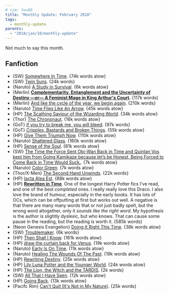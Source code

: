 ```yaml
---
# vim: tw=80
title: "Monthly Update: February 2018"
tags:
  - monthly-update
parents:
  - "2018/jan/10/monthly-update"
---
```


Not much to say this month.

## Fanfiction

 - {SW} [Somewhere In Time](https://archiveofourown.org/works/11113119). {74k words atow}
 - {SW} [Twin Suns](https://archiveofourown.org/works/10843560). {24k words}
 - {Naruto} [A Study in Survival](https://archiveofourown.org/works/12299313). {6k words atow}
 - {Merlin} **[Complementarity, Entanglement and the Uncertainty of Destiny —or— A Feminist Mage in King Arthur's Court](https://archiveofourown.org/works/7755808).** {117k words}
 - {Merlin} [And like the cycle of the year, we begin again](https://archiveofourown.org/works/6092269). {210k words}
 - {Naruto} [Time Flies Like An Arrow](https://archiveofourown.org/works/12668358). {45k words atow}
 - {HP} [The Scathing Saviour of the Wizarding World](https://archiveofourown.org/works/6394219). {34k words atow}
 - {Thor} [The Chrononaut](https://archiveofourown.org/works/12822624). {16k words atow}
 - {GoT} [if you try to break me, you will bleed](https://archiveofourown.org/works/8102932). {97k words}
 - {GoT} [Cripples, Bastards and Broken Things](https://archiveofourown.org/works/11743071). {55k words atow}
 - {HP} [Give Them Triumph Now](https://archiveofourown.org/works/7697920). {110k words atow}
 - {Naruto} [Shattered Glass](https://archiveofourown.org/works/8892235). {160k words atow}
 - {HP} [Sense of the Soul](https://archiveofourown.org/works/10842981). {61k words atow}
 - {SW} [The Time the Force Sent Obi-Wan Back in Time and Quinlan Vos kept him from Going Kamikaze because let’s be Honest, Being Forced to Come Back in Time Would Suck.](https://archiveofourown.org/works/10544868). {7k words atow}
 - {Naruto} [Color Green](https://archiveofourown.org/works/13301145). {7k words atow}
 - {Thor/X-Men} [The Second Hand Unwinds](https://archiveofourown.org/works/10729617). {22k words}
 - {HP} [Iacta Alea Est](https://archiveofourown.org/works/11491209). {88k words atow}
 - {HP} **[Rewritten in Time](https://archiveofourown.org/series/48618)**. One of the longest Harry Potter fics I've read, and one of the best _completed_ ones. I really really love this Draco. I also love the brand of humour, especially in the early books. It has lots of OCs, which can be offputting at first but works out well. A negative is that there are many many words that or not just badly spelt, but the wrong word altogether, only it _sounds like the right word_. My hypothesis is the author is slightly dyslexic, but who knows. That can cause some pause in the reading, but the reading is worth it. {585k words}
 - {Neon Genesis Evangelion} [Doing It Right This Time](https://archiveofourown.org/works/5671597). {38k words atow}
 - {SW} [Troublemaker](https://archiveofourown.org/works/13166286). {6k words}
 - {HP} [Then Shall I Know](https://archiveofourown.org/works/12946575). {161k words atow}
 - {HP} [draw the curtain back for Venus](https://archiveofourown.org/works/13233282). {19k words atow}
 - {Naruto} [Early Is On Time](https://archiveofourown.org/works/13078869). {11k words atow}
 - {Naruto} [Healing The Wounds Of The Past](https://archiveofourown.org/works/13226700). {19k words atow}
 - {HP} [Rewriting Destiny](https://archiveofourown.org/works/13232688). {25k words atow}
 - {HP} [Lily Luna Potter and the Younger World](https://archiveofourown.org/works/10684917). {24k words atow}
 - {HP} [The Lion, the Witch and the TARDIS](https://archiveofourown.org/works/13240119). {2k words}
 - {SW} [All That I Have Seen](https://archiveofourown.org/works/13548414). {12k words atow}
 - {HP} [Going Back](https://archiveofourown.org/works/12161094). {13k words atow}
 - {Pacifc Rim} [Can't Quit (It's Not in My Nature)](https://archiveofourown.org/works/11638509). {25k words}
